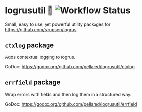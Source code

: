 # logrusutil :hammer: ![Workflow Status](https://github.com/pellared/logrusutil/workflows/Workflow/badge.svg)

Small, easy to use, yet powerful utility packages for <https://github.com/sirupsen/logrus>

## `ctxlog` package

Adds contextual logging to logrus.

GoDoc: <https://godoc.org/github.com/pellared/logrusutil/ctxlog>

## `errfield` package

Wrap errors with fields and then log them in a structured way.

GoDoc: <https://godoc.org/github.com/pellared/logrusutil/errfield>
